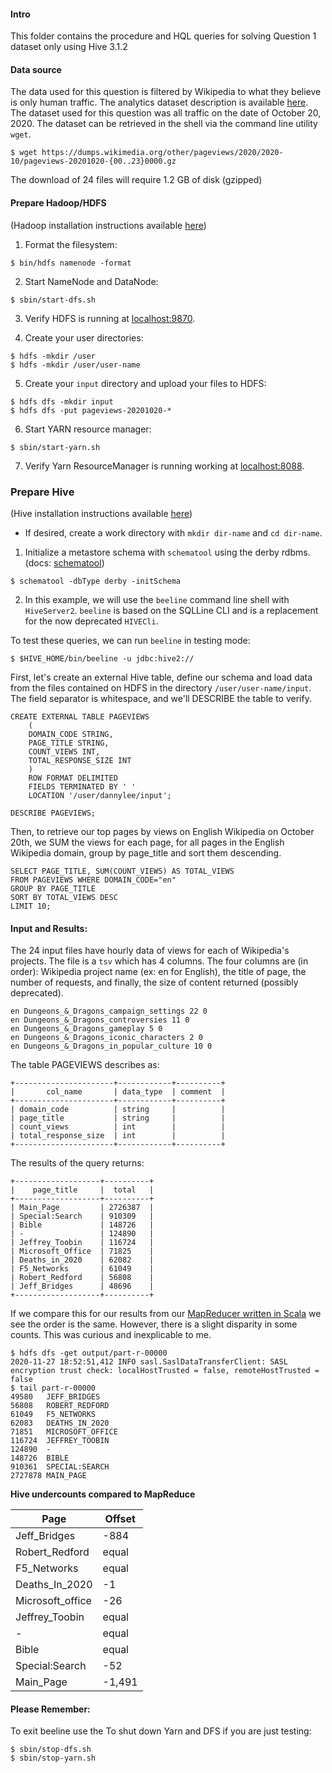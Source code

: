#### Intro

This folder contains the procedure and HQL queries for solving Question 1 dataset only using Hive 3.1.2

#### Data source

The data used for this question is filtered by Wikipedia to what they believe is only human traffic.  The analytics dataset description is available [here](https://dumps.wikimedia.org/other/pageviews/readme.html).  The dataset used for this question was all traffic on the date of October 20, 2020.  The dataset can be retrieved in the shell via the command line utility `wget`.  
```
$ wget https://dumps.wikimedia.org/other/pageviews/2020/2020-10/pageviews-20201020-{00..23}0000.gz
```
The download of 24 files will require 1.2 GB of disk (gzipped)

#### Prepare Hadoop/HDFS

(Hadoop installation instructions available [here](https://hadoop.apache.org/docs/r3.2.1/hadoop-project-dist/hadoop-common/SingleCluster.html))

1. Format the filesystem:  
```
$ bin/hdfs namenode -format
```

2. Start NameNode and DataNode:  
```
$ sbin/start-dfs.sh
```

3. Verify HDFS is running at [localhost:9870](http://localhost:9870).

4. Create your user directories:
```
$ hdfs -mkdir /user
$ hdfs -mkdir /user/user-name
```

5. Create your `input` directory and upload your files to HDFS:
```
$ hdfs dfs -mkdir input
$ hdfs dfs -put pageviews-20201020-* 
```

6. Start YARN resource manager:
```
$ sbin/start-yarn.sh
```

7. Verify Yarn ResourceManager is running working at [localhost:8088](localhost:8088).

### Prepare Hive

(Hive installation instructions available [here](https://cwiki.apache.org/confluence/display/Hive/GettingStarted#GettingStarted-InstallationandConfiguration))

- If desired, create a work directory with `mkdir dir-name` and `cd dir-name`.

1. Initialize a metastore schema with `schematool` using the derby rdbms. (docs: [schematool](https://cwiki.apache.org/confluence/display/Hive/Hive+Schema+Tool#HiveSchemaTool-TheHiveSchemaTool)) 

```
$ schematool -dbType derby -initSchema
```

2. In this example, we will use the `beeline` command line shell with `HiveServer2`.  `beeline` is based on the SQLLine CLI and is a replacement for the now deprecated `HIVECli`.

To test these queries, we can run `beeline` in testing mode:  
```
$ $HIVE_HOME/bin/beeline -u jdbc:hive2://
```

First, let's create an external Hive table, define our schema and load data from the files contained on HDFS in the directory `/user/user-name/input`.  The field separator is whitespace, and we'll DESCRIBE the table to verify.

```
CREATE EXTERNAL TABLE PAGEVIEWS
	(
	DOMAIN_CODE STRING,
	PAGE_TITLE STRING,
	COUNT_VIEWS INT,
	TOTAL_RESPONSE_SIZE INT
	)
	ROW FORMAT DELIMITED
	FIELDS TERMINATED BY ' '
	LOCATION '/user/dannylee/input';

DESCRIBE PAGEVIEWS;
```

Then, to retrieve our top pages by views on English Wikipedia on October 20th, we SUM the views for each page, for all pages in the English Wikipedia domain, group by page_title and sort them descending.
```
SELECT PAGE_TITLE, SUM(COUNT_VIEWS) AS TOTAL_VIEWS
FROM PAGEVIEWS WHERE DOMAIN_CODE="en"
GROUP BY PAGE_TITLE 
SORT BY TOTAL_VIEWS DESC
LIMIT 10;
```

#### Input and Results:

The 24 input files have hourly data of views for each of Wikipedia's projects.  The file is a `tsv` which has 4 columns.  The four columns are (in order):
Wikipedia project name (ex: en for English), the title of page, the number of requests, and finally, the size of content returned (possibly deprecated).

```
en Dungeons_&_Dragons_campaign_settings 22 0
en Dungeons_&_Dragons_controversies 11 0
en Dungeons_&_Dragons_gameplay 5 0
en Dungeons_&_Dragons_iconic_characters 2 0
en Dungeons_&_Dragons_in_popular_culture 10 0
```

The table PAGEVIEWS describes as:
```
+----------------------+------------+----------+
|       col_name       | data_type  | comment  |
+----------------------+------------+----------+
| domain_code          | string     |          |
| page_title           | string     |          |
| count_views          | int        |          |
| total_response_size  | int        |          |
+----------------------+------------+----------+
```

The results of the query returns:
```
+-------------------+----------+
|    page_title     |  total   |
+-------------------+----------+
| Main_Page         | 2726387  |
| Special:Search    | 910309   |
| Bible             | 148726   |
| -                 | 124890   |
| Jeffrey_Toobin    | 116724   |
| Microsoft_Office  | 71825    |
| Deaths_in_2020    | 62082    |
| F5_Networks       | 61049    |
| Robert_Redford    | 56808    |
| Jeff_Bridges      | 48696    |
+-------------------+----------+
```

If we compare this for our results from our [MapReducer written in Scala](https://github.com/dannyhlee/P1-Wikipedia-Big-Data/tree/main/MapReduce_scala_question1) we see the order is the same.  However, there is a slight disparity in some counts.  This was curious and inexplicable to me.

```
$ hdfs dfs -get output/part-r-00000
2020-11-27 18:52:51,412 INFO sasl.SaslDataTransferClient: SASL encryption trust check: localHostTrusted = false, remoteHostTrusted = false
$ tail part-r-00000 
49580   JEFF_BRIDGES
56808   ROBERT_REDFORD
61049   F5_NETWORKS
62083   DEATHS_IN_2020
71851   MICROSOFT_OFFICE
116724  JEFFREY_TOOBIN
124890  -
148726  BIBLE
910361  SPECIAL:SEARCH
2727878 MAIN_PAGE
```

**Hive undercounts compared to MapReduce**  

|Page|Offset|
|---|---|
|Jeff_Bridges|-884|
|Robert_Redford|equal|
|F5_Networks |equal|
|Deaths_In_2020|-1|
|Microsoft_office|-26|
|Jeffrey_Toobin|equal|
|-|equal|
|Bible |equal|
|Special:Search|-52|
|Main_Page|-1,491|

#### Please Remember:

To exit beeline use the 
To shut down Yarn and DFS if you are just testing:
```
$ sbin/stop-dfs.sh
$ sbin/stop-yarn.sh
```
